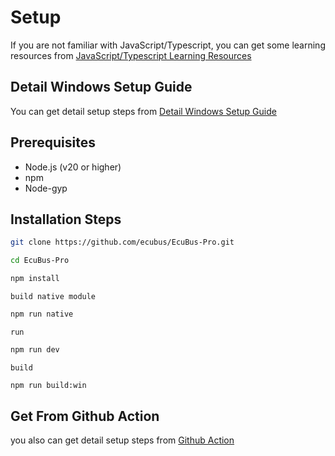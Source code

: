 # Setup


If you are not familiar with JavaScript/Typescript,
you can get some learning resources from [JavaScript/Typescript Learning Resources](./jslearn.md)


## Detail Windows Setup Guide

You can get detail setup steps from [Detail Windows Setup Guide](./detialSetup.md)

## Prerequisites

- Node.js (v20 or higher)
- npm
- Node-gyp

## Installation Steps

```bash
git clone https://github.com/ecubus/EcuBus-Pro.git
```

```bash
cd EcuBus-Pro
```

```bash
npm install
```

`build native module`

```bash
npm run native
```

`run`

```bash
npm run dev
```

`build`

```bash
npm run build:win
```

## Get From Github Action

you also can get detail setup steps from [Github Action](https://github.com/ecubus/EcuBus-Pro/tree/master/.github/workflows)

